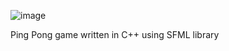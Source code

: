 ![image](https://github.com/user-attachments/assets/8505252b-4255-4b9a-957f-accce911aa8d)

Ping Pong game written in C++ using SFML library
